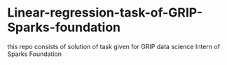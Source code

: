 # Linear-regression-task-of-GRIP-Sparks-foundation
this repo consists of solution of task given for GRIP data science Intern of Sparks Foundation
